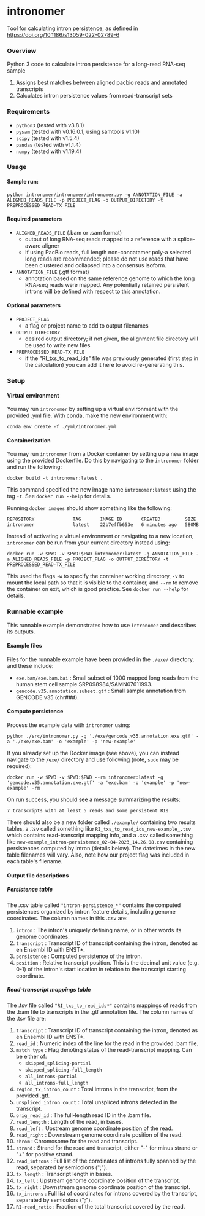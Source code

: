 # intronomer
Tool for calculating intron persistence, as defined in https://doi.org/10.1186/s13059-022-02789-6

### Overview
Python 3 code to calculate intron persistence for a long-read RNA-seq sample

1. Assigns best matches between aligned pacbio reads and annotated transcripts
2. Calculates intron persistence values from read-transcript sets

### Requirements
- `python3` (tested with v3.8.1)
- `pysam` (tested with v0.16.0.1, using samtools v1.10)
- `scipy` (tested with v1.5.4)
- `pandas` (tested with v1.1.4)
- `numpy` (tested with v1.19.4)

### Usage

#### Sample run:
```
python intronomer/intronomer/intronomer.py -g ANNOTATION_FILE -a ALIGNED_READS_FILE -p PROJECT_FLAG -o OUTPUT_DIRECTORY -t PREPROCESSED_READ-TX_FILE
```

#### Required parameters
- `ALIGNED_READS_FILE` (.bam or .sam format)
    - output of long RNA-seq reads mapped to a reference with a splice-aware aligner
    - If using PacBio reads, full length non-concatamer poly-a selected long reads are recommended; please do not use reads that have been clustered and collapsed into a consensus isoform.
- `ANNOTATION_FILE` (.gtf format)
    - annotation based on the same reference genome to which the long RNA-seq reads were mapped. Any potentially retained persistent introns will be defined with respect to this annotation.

#### Optional parameters
- `PROJECT_FLAG`
    - a flag or project name to add to output filenames
- `OUTPUT_DIRECTORY`
    - desired output directory; if not given, the alignment file directory will be used to write new files
- `PREPROCESSED_READ-TX_FILE`
    - if the "RI_txs_to_read_ids" file was previously generated (first step in the calculation) you can add it here to avoid re-generating this.

### Setup

#### Virtual environment

You may run `intronomer` by setting up a virtual environment with the provided .yml file. With conda, make the new environment with:

```
conda env create -f ./yml/intronomer.yml
```

#### Containerization

You may run `intronomer` from a Docker container by setting up a new image using the provided Dockerfile. Do this by navigating to 
the `intronomer` folder and run the following:

```
docker build -t intronomer:latest .
```

This command specified the new image name `intronomer:latest` using the tag `-t`. See `docker run --help` for details.

Running `docker images` should show something like the following:

```
REPOSITORY              TAG       IMAGE ID       CREATED         SIZE  
intronomer              latest    22b7effb653e   6 minutes ago   580MB
```

Instead of activating a virtual environment or navigating to a new location, `intronomer` can be run from your current directory instead using:

```
docker run -w $PWD -v $PWD:$PWD intronomer:latest -g ANNOTATION_FILE -a ALIGNED_READS_FILE -p PROJECT_FLAG -o OUTPUT_DIRECTORY -t PREPROCESSED_READ-TX_FILE
```

This used the flags `-w` to specify the container working directory, `-v` to mount the local path so that it is visible to the container, and `--rm` to remove the container on exit, which is good practice. See `docker run --help` for details.

### Runnable example

This runnable example demonstrates how to use `intronomer` and describes its outputs. 

#### Example files

Files for the runnable example have been provided in the `./exe/` directory, and these include:

* `exe.bam/exe.bam.bai` : Small subset of 1000 mapped long reads from the human stem cell sample SRP098984/SAMN07611993.
* `gencode.v35.annotation.subset.gtf` : Small sample annotation from GENCODE v35 (chr###).

#### Compute persistence

Process the example data with `intronomer` using:

```
python ./src/intronomer.py -g './exe/gencode.v35.annotation.exe.gtf' -a './exe/exe.bam' -o 'example' -p 'new-example'
```

If you already set up the Docker image (see above), you can instead navigate to the `/exe/` directory and use following (note, `sudo` may be required):

```
docker run -w $PWD -v $PWD:$PWD --rm intronomer:latest -g 'gencode.v35.annotation.exe.gtf' -a 'exe.bam' -o 'example' -p 'new-example' -rm
```

On run success, you should see a message summarizing the results:

```
7 transcripts with at least 5 reads and some persistent RIs
```

There should also be a new folder called `./example/` containing two results tables, a .tsv called something like `RI_txs_to_read_ids_new-example_.tsv` which contains read-transcript mapping info, and a .csv called something like `new-example_intron-persistence_02-04-2023_14.26.08.csv` containing persistences computed by intron (details below). The datetimes in the new table filenames will vary. Also, note how our project flag was included in each table's filename.

#### Output file descriptions

##### Persistence table

The .csv table called `"intron-persistence_*"` contains the computed persistences organized by intron feature details, including genome coordinates. The column names in this .csv are:

1. `intron` : The intron's uniquely defining name, or in other words its genome coordinates.
2. `transcript` : Transcript ID of transcript containing the intron, denoted as en Ensembl ID with ENST*.
3. `persistence` : Computed persistence of the intron.
4. `position` : Relative transcript position. This is the decimal unit value (e.g. 0-1) of the intron's start location in relation to the transcript starting coordinate.

##### Read-transcript mappings table

The .tsv file called `"RI_txs_to_read_ids*"` contains mappings of reads from the .bam file to transcripts in the .gtf annotation file. The column names of the .tsv file are:

1. `transcript` : Transcript ID of transcript containing the intron, denoted as en Ensembl ID with ENST*.
2. `read_id` : Numeric index of the line for the read in the provided .bam file.
3. `match_type` : Flag denoting status of the read-transcript mapping. Can be either of:
    * `skipped_splicing-partial`
    * `skipped_splicing-full_length`
    * `all_introns-partial`
    * `all_introns-full_length`
4. `region_tx_intron_count` : Total introns in the transcript, from the provided .gtf.
5. `unspliced_intron_count` : Total unspliced introns detected in the transcript.
6. `orig_read_id` : The full-length read ID in the .bam file.
7. `read_length` : Length of the read, in bases.
8. `read_left` : Upstream genome coordinate position of the read.
9. `read_right` : Downstream genome coordinate position of the read.
10. `chrom` : Chromosome for the read and transcript.
11. `strand` : Strand for the read and transcript, either "-" for minus strand or "+" for positive strand.
12. `read_introns` : Full list of the corrdinates of introns fully spanned by the read, separated by semicolons (";").
13. `tx_length` : Transcript length in bases.
14. `tx_left` : Upstream genome coordinate position of the transcript.
15. `tx_right` : Downstream genome coordinate position of the transcript.
16. `tx_introns` : Full list of coordinates for introns covered by the transcript, separated by semicolors (";").
17. `RI-read_ratio`  : Fraction of the total transcript covered by the read.